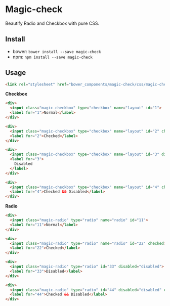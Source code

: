 # Magic-check
Beautify Radio and Checkbox with pure CSS.

## Install
- bower: `bower install --save magic-check`
- npm: `npm install --save magic-check`

## Usage

```html
<link rel="stylesheet" href="bower_components/magic-check/css/magic-check.css">
```

**Checkbox**

```html
<div>
  <input class="magic-checkbox" type="checkbox" name="layout" id="1">
  <label for="1">Normal</label>
</div>

<div>
  <input class="magic-checkbox" type="checkbox" name="layout" id="2" checked="checked">
  <label for="2">Checked</label>
</div>

<div>
  <input class="magic-checkbox" type="checkbox" name="layout" id="3" disabled="disabled">
  <label for="3">
    Disabled
  </label>
</div>

<div>
  <input class="magic-checkbox" type="checkbox" name="layout" id="4" checked disabled="disabled">
  <label for="4">Checked && Disabled</label>
</div>
```

**Radio**

```html
<div>
  <input class="magic-radio" type="radio" name="radio" id="11">
  <label for="11">Normal</label>
</div>

<div>
  <input class="magic-radio" type="radio" name="radio" id="22" checked>
  <label for="22">Checked</label>
</div>

<div>
  <input class="magic-radio" type="radio" id="33" disabled="disabled">
  <label for="33">Disabled</label>
</div>

<div>
  <input class="magic-radio" type="radio" id="44" disabled="disabled" checked>
  <label for="44">Checked && Disabled</label>
</div>
```
